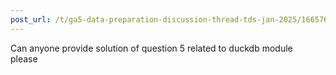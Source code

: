 ```yaml
---
post_url: /t/ga5-data-preparation-discussion-thread-tds-jan-2025/166576/95
---
```

Can anyone provide solution of question 5 related to duckdb module  
please